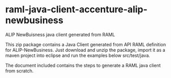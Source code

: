 # raml-java-client-accenture-alip-newbusiness
ALIP NewBuisness java client generated from RAML

This zip package contains a Java Client generated from API RAML definition for ALIP-NewBusiness.
Just download and unzip the package, import it as a maven project into eclipse and run the examples below src/test/java.

The document included contains the steps to generate a RAML java client from scratch.
